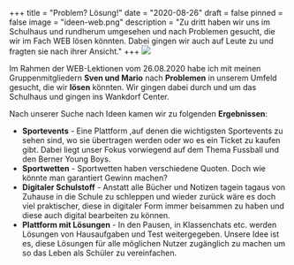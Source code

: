 +++
title = "Problem? Lösung!"
date = "2020-08-26"
draft = false
pinned = false
image = "ideen-web.png"
description = "Zu dritt haben wir uns im Schulhaus und rundherum umgesehen und nach Problemen gesucht, die wir im Fach WEB lösen könnten. Dabei gingen wir auch auf Leute zu und fragten sie nach ihrer Ansicht."
+++
![](ideen-web.png)

Im Rahmen der WEB-Lektionen vom 26.08.2020 habe ich mit meinen Gruppenmitgliedern **Sven und Mario** nach **Problemen** in unserem Umfeld gesucht, die wir **lösen** könnten. Wir gingen dabei durch und um das Schulhaus und gingen ins Wankdorf Center. 

Nach unserer Suche nach Ideen kamen wir zu folgenden **Ergebnissen**:

* **Sportevents** - Eine Plattform ,auf denen die wichtigsten Sportevents zu sehen sind, wo sie übertragen werden oder wo es ein Ticket zu kaufen gibt. Dabei liegt unser Fokus vorwiegend auf dem Thema Fussball und den Berner Young Boys.
* **Sportwetten** - Sportwetten haben verschiedene Quoten. Doch wie könnte man garantiert Gewinn machen?
* **Digitaler Schulstoff** - Anstatt alle Bücher und Notizen tagein tagaus von Zuhause in die Schule zu schleppen und wieder zurück wäre es doch viel praktischer, diese in digitaler Form immer beisammen zu haben und diese auch digital bearbeiten zu können.
* **Plattform mit Lösungen** - In den Pausen, in Klassenchats etc. werden Lösungen von Hausaufgaben und Test weitergegeben. Unsere Idee ist es, diese Lösungen für alle möglichen Nutzer zugänglich zu machen um so das Leben als Schüler zu vereinfachen.